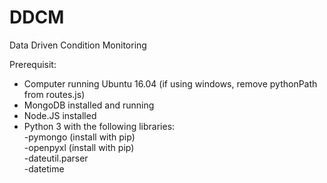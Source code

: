 # DDCM
Data Driven Condition Monitoring

Prerequisit:
- Computer running Ubuntu 16.04 (if using windows, remove pythonPath from routes.js)
- MongoDB installed and running
- Node.JS installed
- Python 3 with the following libraries: <br>
     -pymongo (install with pip)<br>
     -openpyxl (install with pip)<br>
     -dateutil.parser <br>
     -datetime<br>

